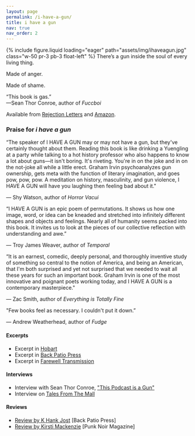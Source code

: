 ```yaml
---
layout: page
permalink: /i-have-a-gun/
title: i have a gun
nav: true
nav_order: 2
---
```


{% include figure.liquid loading="eager" path="assets/img/ihaveagun.jpg" class="w-50 pr-3 pb-3 float-left" %}
There’s a gun inside the soul of every living thing.

Made of anger.

Made of shame.

<p class="lead align-right">“This book is gas.”<br />—Sean Thor Conroe, author of <em>Fuccboi</em></p>

Available from [Rejection Letters](https://rejectionletters.bigcartel.com/product/i-have-a-gun-by-graham-irvin) and [Amazon](https://www.amazon.com/I-Have-Gun-Graham-Irvin/dp/B0CW89GD6F/).

### Praise for _i have a gun_

“The speaker of I HAVE A GUN may or may not have a gun, but they've certainly thought about them. Reading this book is like drinking a Yuengling at a party while talking to a hot history professor who also happens to know a lot about guns—it isn't boring. It's riveting. You're in on the joke and in on the not-joke all while a little erect. Graham Irvin psychoanalyzes gun ownership, gets meta with the function of literary imagination, and goes pow, pow, pow. A meditation on history, masculinity, and gun violence, I HAVE A GUN will have you laughing then feeling bad about it."

— Shy Watson, author of _Horror Vacui_

<p class="clearfix"></p>

“I HAVE A GUN is an epic poem of permutations. It shows us how one image, word, or idea can be kneaded and stretched into infinitely different shapes and objects and feelings. Nearly all of humanity seems packed into this book. It invites us to look at the pieces of our collective reflection with understanding and awe.”

— Troy James Weaver, author of _Temporal_

“It is an earnest, comedic, deeply personal, and thoroughly inventive study of something so central to the notion of America, and being an American, that I'm both surprised and yet not surprised that we needed to wait all these years for such an important book. Graham Irvin is one of the most innovative and poignant poets working today, and I HAVE A GUN is a contemporary masterpiece."

— Zac Smith, author of _Everything is Totally Fine_

"Few books feel as necessary. I couldn't put it down.”

— Andrew Weatherhead, author of _Fudge_

#### Excerpts

- Excerpt in [Hobart](https://www.hobartpulp.com/web_features/excerpt-from-i-have-a-gun)
- Excerpt in [Back Patio Press](https://backpatio.press/2023/08/04/i-have-a-gun-excerpt-by-graham-irvin/)
- Excerpt in [Farewell Transmission](https://farewelltransmission.net/2023/04/heroin-haibun/)

#### Interviews

- Interview with Sean Thor Conroe, ["This Podcast is a Gun"](https://www.youtube.com/watch?v=Hd0PZrscNZo)
- Interview on [Tales From The Mall](https://podcasts.apple.com/us/podcast/149-graham-irvin/id1596606243?i=1000640421528)

#### Reviews

- [Review by K Hank Jost](https://backpatio.press/2024/02/14/review-of-graham-irvins-i-have-a-gun-by-hank-k-jost/) [Back Patio Press]
- [Review by Kirsti Mackenzie](https://punknoirmagazine.wordpress.com/2024/02/28/graham-irvin-i-have-a-gun-a-review-by-kirsti-mackenzie/) [Punk Noir Magazine]
